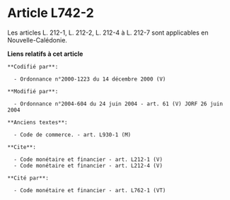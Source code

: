 # Article L742-2

Les articles L. 212-1, L. 212-2, L. 212-4 à L. 212-7 sont applicables en Nouvelle-Calédonie.

**Liens relatifs à cet article**

	**Codifié par**:

	  - Ordonnance n°2000-1223 du 14 décembre 2000 (V)

	**Modifié par**:

	  - Ordonnance n°2004-604 du 24 juin 2004 - art. 61 (V) JORF 26 juin 2004

	**Anciens textes**:

	  - Code de commerce. - art. L930-1 (M)

	**Cite**:

	  - Code monétaire et financier - art. L212-1 (V)
	  - Code monétaire et financier - art. L212-4 (V)

	**Cité par**:

	  - Code monétaire et financier - art. L762-1 (VT)
